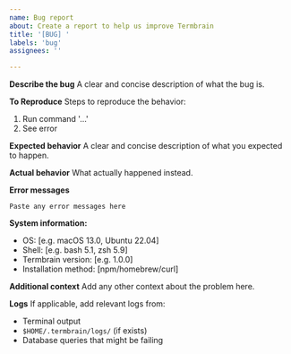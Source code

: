 ```yaml
---
name: Bug report
about: Create a report to help us improve Termbrain
title: '[BUG] '
labels: 'bug'
assignees: ''

---
```


**Describe the bug**
A clear and concise description of what the bug is.

**To Reproduce**
Steps to reproduce the behavior:
1. Run command '...'
2. See error

**Expected behavior**
A clear and concise description of what you expected to happen.

**Actual behavior**
What actually happened instead.

**Error messages**
```
Paste any error messages here
```

**System information:**
 - OS: [e.g. macOS 13.0, Ubuntu 22.04]
 - Shell: [e.g. bash 5.1, zsh 5.9]
 - Termbrain version: [e.g. 1.0.0]
 - Installation method: [npm/homebrew/curl]

**Additional context**
Add any other context about the problem here.

**Logs**
If applicable, add relevant logs from:
- Terminal output
- `$HOME/.termbrain/logs/` (if exists)
- Database queries that might be failing
